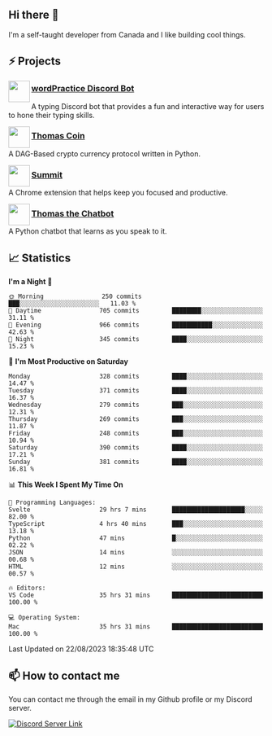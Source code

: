 <h2>Hi there 👋</h2>

<p>I'm a self-taught developer from Canada and I like building cool things.</p>

<h2>⚡ Projects</h2>

<img align="left" src="https://i.imgur.com/BIzs17V.png" width="42" height="42" />
<h3><a target="_blank" href="https://wordpractice.principle.sh/">wordPractice Discord Bot</a></h3>
<p>A typing Discord bot that provides a fun and interactive way for users to hone their typing skills.</p>

<img align="left" src="https://i.imgur.com/4FdQpgN.png" width="42" height="42" />
<h3><a href="https://github.com/principle105/thomas-coin">Thomas Coin</a></h3>
<p>A DAG-Based crypto currency protocol written in Python.</p>

<img align="left" src="https://i.imgur.com/Ly8Atho.png" width="42" height="42" />
<h3><a href="https://summit.sh/">Summit</a></h3>
<p>A Chrome extension that helps keep you focused and productive.</p>

<img align="left" src="https://i.imgur.com/hA9YF2s.png" width="42" height="42" />
<h3><a href="https://github.com/principle105/thomasthechatbot">Thomas the Chatbot</a></h3>
<p>A Python chatbot that learns as you speak to it.</p>

<h2>📈 Statistics</h2>

<!--START_SECTION:waka-->
**I'm a Night 🦉** 

```text
🌞 Morning                250 commits         ███░░░░░░░░░░░░░░░░░░░░░░   11.03 % 
🌆 Daytime                705 commits         ████████░░░░░░░░░░░░░░░░░   31.11 % 
🌃 Evening                966 commits         ███████████░░░░░░░░░░░░░░   42.63 % 
🌙 Night                  345 commits         ████░░░░░░░░░░░░░░░░░░░░░   15.23 % 
```
📅 **I'm Most Productive on Saturday** 

```text
Monday                   328 commits         ████░░░░░░░░░░░░░░░░░░░░░   14.47 % 
Tuesday                  371 commits         ████░░░░░░░░░░░░░░░░░░░░░   16.37 % 
Wednesday                279 commits         ███░░░░░░░░░░░░░░░░░░░░░░   12.31 % 
Thursday                 269 commits         ███░░░░░░░░░░░░░░░░░░░░░░   11.87 % 
Friday                   248 commits         ███░░░░░░░░░░░░░░░░░░░░░░   10.94 % 
Saturday                 390 commits         ████░░░░░░░░░░░░░░░░░░░░░   17.21 % 
Sunday                   381 commits         ████░░░░░░░░░░░░░░░░░░░░░   16.81 % 
```


📊 **This Week I Spent My Time On** 

```text
💬 Programming Languages: 
Svelte                   29 hrs 7 mins       ████████████████████░░░░░   82.00 % 
TypeScript               4 hrs 40 mins       ███░░░░░░░░░░░░░░░░░░░░░░   13.18 % 
Python                   47 mins             █░░░░░░░░░░░░░░░░░░░░░░░░   02.22 % 
JSON                     14 mins             ░░░░░░░░░░░░░░░░░░░░░░░░░   00.68 % 
HTML                     12 mins             ░░░░░░░░░░░░░░░░░░░░░░░░░   00.57 % 

🔥 Editors: 
VS Code                  35 hrs 31 mins      █████████████████████████   100.00 % 

💻 Operating System: 
Mac                      35 hrs 31 mins      █████████████████████████   100.00 % 
```


 Last Updated on 22/08/2023 18:35:48 UTC
<!--END_SECTION:waka-->

<h2>📫 How to contact me</h2>

You can contact me through the email in my Github profile or my Discord server.

[![Discord Server Link](https://dcbadge.vercel.app/api/server/DHnk46C)](https://discord.gg/DHnk46C)

